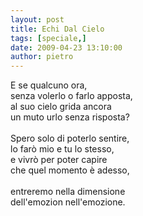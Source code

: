 ```yaml
---
layout: post
title: Echi Dal Cielo
tags: [speciale,]
date: 2009-04-23 13:10:00
author: pietro
---
```

E se qualcuno ora,<br/>senza volerlo o farlo apposta,<br/>al suo cielo grida ancora<br/>un muto urlo senza risposta?<br/><br/>Spero solo di poterlo sentire,<br/>lo farò mio e tu lo stesso,<br/>e vivrò per poter capire<br/>che quel momento è adesso,<br/><br/>entreremo nella dimensione<br/>dell'emozion nell'emozione.
